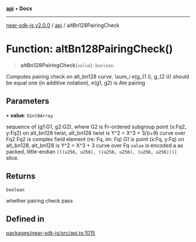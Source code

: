 [**api**](../README.md) • **Docs**

***

[near-sdk-js v2.0.0](../../packages.md) / [api](../README.md) / altBn128PairingCheck

# Function: altBn128PairingCheck()

> **altBn128PairingCheck**(`value`): `boolean`

Computes pairing check on alt_bn128 curve.
\sum_i e(g_{1 i}, g_{2 i}) should be equal one (in additive notation), e(g1, g2) is Ate pairing

## Parameters

• **value**: `Uint8Array`

sequence of (g1:G1, g2:G2), where
G2 is Fr-ordered subgroup point (x:Fq2, y:Fq2) on alt_bn128 twist,
alt_bn128 twist is Y^2 = X^3 + 3/(i+9) curve over Fq2
Fq2 is complex field element (re: Fq, im: Fq)
G1 is point (x:Fq, y:Fq) on alt_bn128,
alt_bn128 is Y^2 = X^3 + 3 curve over Fq
`value` is encoded a as packed, little-endian
`[((u256, u256), ((u256, u256), (u256, u256)))]` slice.

## Returns

`boolean`

whether pairing check pass

## Defined in

[packages/near-sdk-js/src/api.ts:1015](https://github.com/dim-daskalov/near-sdk-js/blob/747cef27e9ea5b250fe75696a18e61a74d9178c8/packages/near-sdk-js/src/api.ts#L1015)
